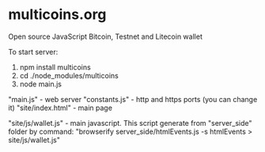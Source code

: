 # multicoins.org
Open source JavaScript Bitcoin, Testnet and Litecoin wallet

To start server:
1. npm install multicoins
2. cd ./node_modules/multicoins
3. node main.js

"main.js" - web server
"constants.js" - http and https ports (you can change it)
"site/index.html" - main page

"site/js/wallet.js" - main javascript. This script generate from "server_side" folder by command: 
"browserify server_side/htmlEvents.js -s htmlEvents > site/js/wallet.js"





